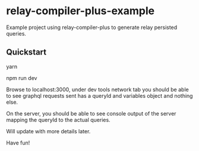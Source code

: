 # relay-compiler-plus-example
Example project using relay-compiler-plus to generate relay persisted queries.

## Quickstart

yarn

npm run dev

Browse to localhost:3000, under dev tools network tab you should be able
to see graphql requests sent has a queryId and variables object and nothing
else.

On the server, you should be able to see console output of the server
mapping the queryId to the actual queries.

Will update with more details later.

Have fun!